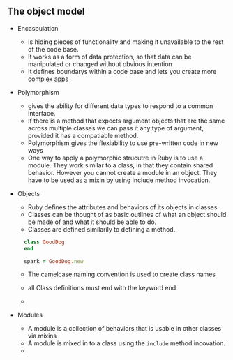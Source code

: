 ## The object model

- Encaspulation

  - Is hiding pieces of functionality and making it unavailable to the rest of the code base.
  - It works as a form of data protection, so that data can be manipulated or changed without obvious intention
  - It defines boundarys within a code base and lets you create more complex apps

- Polymorphism

  - gives the ability for different data types to respond to a common interface.
  - If there is a method that expects argument objects that are the same across multiple classes we can pass it any type of argument, provided it has a compatiable method.
  - Polymorphism gives the flexiability to use pre-written code in new ways
  - One way to apply a polymorphic strucutre in Ruby is to use a module. They work similar to a class, in that they contain shared behavior. However you cannot create a module in an object. They have to be used as a mixin by using include method invocation.

- Objects

  - Ruby defines the attributes and behaviors of its objects in classes.
  - Classes can be thought of as basic outlines of what an object should be made of and what it should be able to do.
  - Classes are defined similarily to defining a method.

  ```Ruby
    class GoodDog
    end

    spark = GoodDog.new
  ```

  - The camelcase naming convention is used to create class names

  - all Class definitions must end with the keyword end

  -

- Modules

  - A module is a collection of behaviors that is usable in other classes via mixins
  - A module is mixed in to a class using the `include` method incovation.
  -
